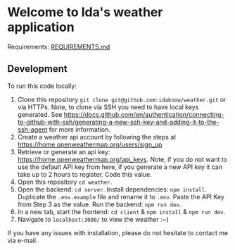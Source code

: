 # Welcome to Ida's weather application

Requirements: [REQUIREMENTS.md](./REQUIREMENTS.md)

## Development

To run this code locally:

1. Clone this repository `git clone git@github.com:idaknow/weather.git` or via HTTPs. Note, to clone via SSH you need to have local keys generated. See https://docs.github.com/en/authentication/connecting-to-github-with-ssh/generating-a-new-ssh-key-and-adding-it-to-the-ssh-agent for more information.
2. Create a weather api account by following the steps at https://home.openweathermap.org/users/sign_up
3. Retrieve or generate an api key: https://home.openweathermap.org/api_keys. Note, if you do not want to use the default API key from here, if you generate a new API key it can take up to 2 hours to register. Code this value.
4. Open this repository `cd weather`.
5. Open the backend: `cd server`. Install dependencies: `npm install`. Duplicate the `.env.example` file and rename it to `.env`. Paste the API Key from Step 3 as the value. Run the backend: `npm run dev`.
6. In a new tab, start the frontend: `cd client` & `npm install` & `npm run dev`.
7. Navigate to `localhost:3000/` to view the weather :~)

If you have any issues with installation, please do not hesitate to contact me via e-mail.

